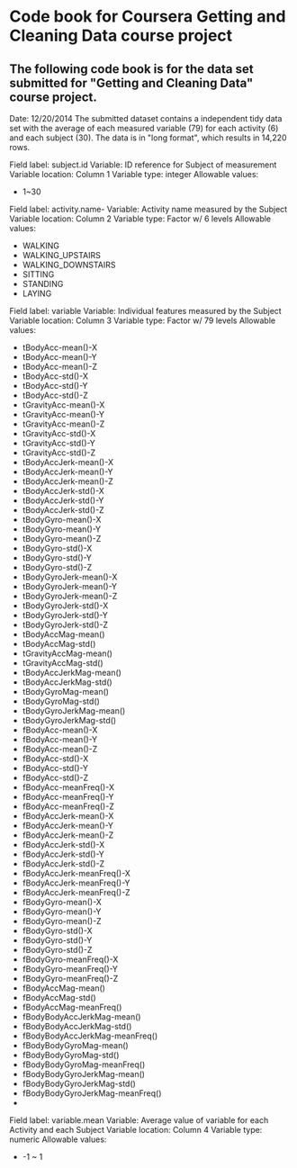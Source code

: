 # Code book for Coursera Getting and Cleaning Data course project

## The following code book is for the data set submitted for "Getting and Cleaning Data" course project.

Date: 12/20/2014
The submitted dataset contains a independent tidy data set with the average of each measured variable (79) for each activity (6) and each subject (30). The data is in "long format", which results in 14,220 rows.

Field label: subject.id
Variable: ID reference for Subject of measurement
Variable location: Column 1
Variable type: integer
Allowable values: 
- 1~30

Field label: activity.name- 
Variable: Activity name measured by the Subject
Variable location: Column 2
Variable type: Factor w/ 6 levels
Allowable values:
- WALKING
- WALKING_UPSTAIRS
- WALKING_DOWNSTAIRS
- SITTING
- STANDING
- LAYING



Field label: variable
Variable: Individual features measured by the Subject
Variable location: Column 3
Variable type: Factor w/ 79 levels
Allowable values:
- tBodyAcc-mean()-X
- tBodyAcc-mean()-Y
- tBodyAcc-mean()-Z
- tBodyAcc-std()-X
- tBodyAcc-std()-Y
- tBodyAcc-std()-Z
- tGravityAcc-mean()-X
- tGravityAcc-mean()-Y
- tGravityAcc-mean()-Z
- tGravityAcc-std()-X
- tGravityAcc-std()-Y
- tGravityAcc-std()-Z
- tBodyAccJerk-mean()-X
- tBodyAccJerk-mean()-Y
- tBodyAccJerk-mean()-Z
- tBodyAccJerk-std()-X
- tBodyAccJerk-std()-Y
- tBodyAccJerk-std()-Z
- tBodyGyro-mean()-X
- tBodyGyro-mean()-Y
- tBodyGyro-mean()-Z
- tBodyGyro-std()-X
- tBodyGyro-std()-Y
- tBodyGyro-std()-Z
- tBodyGyroJerk-mean()-X
- tBodyGyroJerk-mean()-Y
- tBodyGyroJerk-mean()-Z
- tBodyGyroJerk-std()-X
- tBodyGyroJerk-std()-Y
- tBodyGyroJerk-std()-Z
- tBodyAccMag-mean()
- tBodyAccMag-std()
- tGravityAccMag-mean()
- tGravityAccMag-std()
- tBodyAccJerkMag-mean()
- tBodyAccJerkMag-std()
- tBodyGyroMag-mean()
- tBodyGyroMag-std()
- tBodyGyroJerkMag-mean()
- tBodyGyroJerkMag-std()
- fBodyAcc-mean()-X
- fBodyAcc-mean()-Y
- fBodyAcc-mean()-Z
- fBodyAcc-std()-X
- fBodyAcc-std()-Y
- fBodyAcc-std()-Z
- fBodyAcc-meanFreq()-X
- fBodyAcc-meanFreq()-Y
- fBodyAcc-meanFreq()-Z
- fBodyAccJerk-mean()-X
- fBodyAccJerk-mean()-Y
- fBodyAccJerk-mean()-Z
- fBodyAccJerk-std()-X
- fBodyAccJerk-std()-Y
- fBodyAccJerk-std()-Z
- fBodyAccJerk-meanFreq()-X
- fBodyAccJerk-meanFreq()-Y
- fBodyAccJerk-meanFreq()-Z
- fBodyGyro-mean()-X
- fBodyGyro-mean()-Y
- fBodyGyro-mean()-Z
- fBodyGyro-std()-X
- fBodyGyro-std()-Y
- fBodyGyro-std()-Z
- fBodyGyro-meanFreq()-X
- fBodyGyro-meanFreq()-Y
- fBodyGyro-meanFreq()-Z
- fBodyAccMag-mean()
- fBodyAccMag-std()
- fBodyAccMag-meanFreq()
- fBodyBodyAccJerkMag-mean()
- fBodyBodyAccJerkMag-std()
- fBodyBodyAccJerkMag-meanFreq()
- fBodyBodyGyroMag-mean()
- fBodyBodyGyroMag-std()
- fBodyBodyGyroMag-meanFreq()
- fBodyBodyGyroJerkMag-mean()
- fBodyBodyGyroJerkMag-std()
- fBodyBodyGyroJerkMag-meanFreq()
- 
Field label: variable.mean
Variable: Average value of variable for each Activity and each Subject
Variable location: Column 4
Variable type: numeric
Allowable values:
- -1 ~ 1

